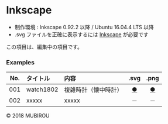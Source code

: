# Inkscape

* 制作環境 : Inkscape 0.92.2 以降 / Ubuntu 16.04.4 LTS 以降
* .svg ファイルを正確に表示するには [Inkscape](https://inkscape.org/ja/) が必要です

この項目は、編集中の項目です。

### <b>Examples</b>

|No.|タイトル|内容|.svg|.png|
|:--:|:--|:--|:--:|:--:|
|001|watch1802|複雑時計（懐中時計）|[●](https://takashinishimura.github.io/Inkscape/svg/watch1802.svg)|[●](https://takashinishimura.github.io/Inkscape/png/watch1802.png)|
|002|xxxxx|xxxxx|－|－|

© 2018 MUBIROU